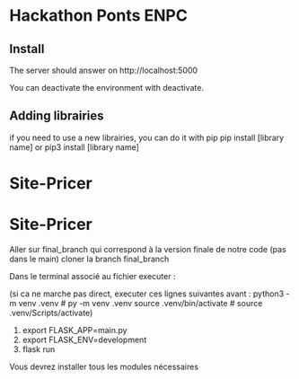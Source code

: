 # Hackathon Ponts ENPC

## Install


The server should answer on http://localhost:5000

You can deactivate the environment with deactivate.

## Adding librairies

if you need to use a new librairies, you can do it with pip
pip install [library name] or pip3 install [library name]
# Site-Pricer
# Site-Pricer


Aller sur final_branch qui correspond à la version finale de notre code (pas dans le main)
cloner la branch final_branch

Dans le terminal associé au fichier executer :


(si ca ne marche pas direct, executer ces lignes suivantes avant :
python3 -m venv .venv   # py -m venv .venv
source .venv/bin/activate   # source .venv/Scripts/activate)

1. export FLASK_APP=main.py
2. export FLASK_ENV=development
3. flask run

Vous devrez installer tous les modules nécessaires